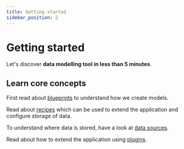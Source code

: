 ```yaml
---
title: Getting started
sidebar_position: 2
---
```


# Getting started

Let's discover **data modelling tool in less than 5 minutes**.

## Learn core concepts

First read about [blueprints](./concepts/blueprints) to understand how we create models.

Read about [recipes](./concepts/recipes) which can be used to extend the application and configure storage of data. 

To understand where data is stored, have a look at [data sources](./concepts/data-sources).

Read about how to extend the application using [plugins](./concepts/plugins). 